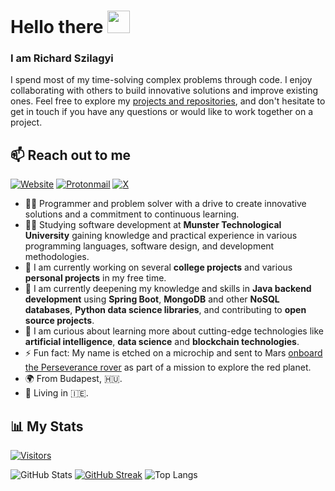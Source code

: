 # Hello there <img src="https://media.giphy.com/media/hvRJCLFzcasrR4ia7z/giphy.gif" height="36">

### I am Richard Szilagyi

I spend most of my time-solving complex problems through code. I enjoy collaborating with others to build innovative solutions and improve existing ones. Feel free to explore my [projects and repositories](https://github.com/silladgey?tab=repositories), and don't hesitate to get in touch if you have any questions or would like to work together on a project.

## 📫 Reach out to me

[![Website](https://img.shields.io/badge/rickyp.xyz-04123B?style=flat-square)](https://rickyp.xyz)
[![Protonmail](https://img.shields.io/badge/szprichard@proton.me-04123B?style=flat-square&logo=proton&logoColor=58588C)](mailto:szprichard@proton.me?subject=%20New%20message%20sent%20on%20Github)
[![X](https://img.shields.io/badge/silladgey-04123B?style=flat-square&logo=x&logoColor=2CA5E0)](https://x.com/silladgey)

- 👨‍💻 Programmer and problem solver with a drive to create innovative solutions and a commitment to continuous learning.
- 👨‍🎓 Studying software development at **Munster Technological University** gaining knowledge and practical experience in various programming languages, software design, and development methodologies.
- 🔭 I am currently working on several **college projects** and various **personal projects** in my free time.
- 🌱 I am currently deepening my knowledge and skills in **Java backend development** using **Spring Boot**, **MongoDB** and other **NoSQL databases**, **Python data science libraries**, and contributing to **open source projects**.
- 🤔 I am curious about learning more about cutting-edge technologies like **artificial intelligence**, **data science** and **blockchain technologies**.
- ⚡ Fun fact: My name is etched on a microchip and sent to Mars [onboard the Perseverance rover](https://mars.nasa.gov/participate/send-your-name/mars2020/certificate/736069507821) as part of a mission to explore the red planet.
- 🌍 From Budapest, 🇭🇺.
- 📍 Living in 🇮🇪.

## 📊 My Stats

[![Visitors](https://api.visitorbadge.io/api/combined?path=https%3A%2F%2Fgithub.com%2Fsilladgey&labelColor=%23010c2b&countColor=%2304123b)](https://visitorbadge.io/status?path=https%3A%2F%2Fgithub.com%2Fsilladgey)

![GitHub Stats](https://github-readme-stats.vercel.app/api?username=silladgey&show_icons=true&theme=radical&card_width=460)
[![GitHub Streak](https://github-readme-streak-stats.herokuapp.com?user=silladgey&theme=radical&date_format=j%20M%5B%20Y%5D&card_width=460)](https://git.io/streak-stats)
![Top Langs](https://github-readme-stats.vercel.app/api/top-langs/?username=silladgey&layout=compact&theme=radical&card_width=460)
